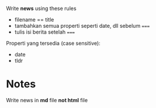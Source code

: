 Write **news** using these rules

- filename == title
- tambahkan semua properti seperti date, dll sebelum `===`
- tulis isi berita setelah `===`

Properti yang tersedia (case sensitive):

- date
- tldr

# Notes

Write news in **md** file **not html** file